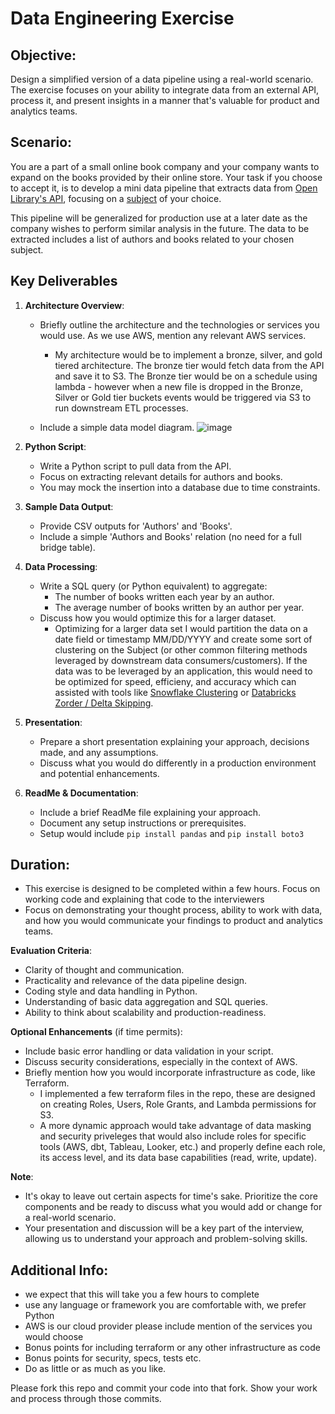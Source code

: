 # Data Engineering Exercise

## Objective:
Design a simplified version of a data pipeline using a real-world scenario. The exercise focuses on your ability to integrate data from an external API, process it, and present insights in a manner that's valuable for product and analytics teams.

## Scenario:
 You are a part of a small online book company and your company wants to expand on the books provided by their online store. Your task if you choose to accept it, is to develop a mini data pipeline that extracts data from [Open Library's API](https://openlibrary.org/developers/api), focusing on a [subject](https://openlibrary.org/dev/docs/api/subjects) of your choice.

This pipeline will be generalized for production use at a later date as the company wishes to perform similar analysis in the future. The data to be extracted includes a list of authors and books related to your chosen subject.

## Key Deliverables
1. **Architecture Overview**:
   - Briefly outline the architecture and the technologies or services you would use. As we use AWS, mention any relevant AWS services.
     * My architecture would be to implement a bronze, silver, and gold tiered architecture. The bronze tier would fetch data from the API
     and save it to S3. The Bronze tier would be on a schedule using lambda - however when a new file is dropped in the Bronze, Silver or Gold tier buckets 
     events would be triggered via S3 to run downstream ETL processes.
  
   - Include a simple data model diagram.
   ![image](https://github.com/user-attachments/assets/2d8bba1e-bc61-4223-ba44-0d779fa821d3)




2. **Python Script**:
   - Write a Python script to pull data from the API.
   - Focus on extracting relevant details for authors and books.
   - You may mock the insertion into a database due to time constraints.

3. **Sample Data Output**:
   - Provide CSV outputs for 'Authors' and 'Books'.
   - Include a simple 'Authors and Books' relation (no need for a full bridge table).

4. **Data Processing**:
   - Write a SQL query (or Python equivalent) to aggregate:
     - The number of books written each year by an author.
     - The average number of books written by an author per year.
   - Discuss how you would optimize this for a larger dataset.
     * Optimizing for a larger data set I would partition the data on a date field or timestamp MM/DD/YYYY and create some sort of clustering on the Subject (or other common filtering methods leveraged by downstream data consumers/customers). If the data was to be leveraged by an application, this would need to be optimized for speed, efficieny, and accuracy which can assisted with tools like [Snowflake Clustering](https://docs.snowflake.com/en/user-guide/tables-clustering-keys) or [Databricks Zorder / Delta Skipping](https://docs.databricks.com/en/delta/data-skipping.html).

5. **Presentation**:
   - Prepare a short presentation explaining your approach, decisions made, and any assumptions.
   - Discuss what you would do differently in a production environment and potential enhancements.

6. **ReadMe & Documentation**:
   - Include a brief ReadMe file explaining your approach.
   - Document any setup instructions or prerequisites.
    * Setup would include `pip install pandas` and `pip install boto3`

## Duration:
- This exercise is designed to be completed within a few hours. Focus on working code and explaining that code to the interviewers
- Focus on demonstrating your thought process, ability to work with data, and how you would communicate your findings to product and analytics teams.

**Evaluation Criteria**:
- Clarity of thought and communication.
- Practicality and relevance of the data pipeline design.
- Coding style and data handling in Python.
- Understanding of basic data aggregation and SQL queries.
- Ability to think about scalability and production-readiness.

**Optional Enhancements** (if time permits):
- Include basic error handling or data validation in your script.
- Discuss security considerations, especially in the context of AWS.
- Briefly mention how you would incorporate infrastructure as code, like Terraform.
  * I implemented a few terraform files in the repo, these are designed on creating Roles, Users, Role Grants, and Lambda permissions for S3.
  * A more dynamic approach would take advantage of data masking and security priveleges that would also include roles for specific tools (AWS, dbt, Tableau, Looker, etc.) and properly define each role, its access level, and its data base capabilities (read, write, update).

**Note**:
- It's okay to leave out certain aspects for time's sake. Prioritize the core components and be ready to discuss what you would add or change for a real-world scenario.
- Your presentation and discussion will be a key part of the interview, allowing us to understand your approach and problem-solving skills.

## Additional Info:
* we expect that this will take you a few hours to complete
* use any language or framework you are comfortable with, we prefer Python
* AWS is our cloud provider please include mention of the services you would choose
* Bonus points for including terraform or any other infrastructure as code
* Bonus points for security, specs, tests etc.
* Do as little or as much as you like.

Please fork this repo and commit your code into that fork. Show your work and process through those commits.
